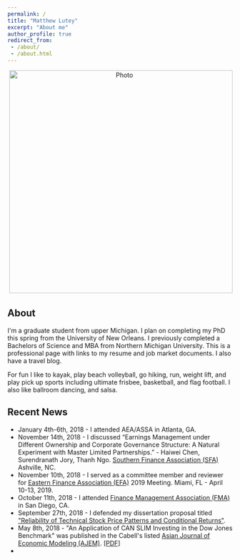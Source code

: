 ```yaml
---
permalink: /
title: "Matthew Lutey"
excerpt: "About me"
author_profile: true
redirect_from:
 - /about/
 - /about.html
---
```

<p align="center">
  <img src="https://yetul.github.io/files/ml.jpg?raw=true" alt="Photo" style="width: 500px;"/>
</p>

## About
I'm a graduate student from upper Michigan. I plan on completing my PhD this spring from the University of New Orleans. I previously completed a Bachelors of Science and MBA from Northern Michigan University. This is a professional page with links to my resume and job market documents. I also have a travel blog.

For fun I like to kayak, play beach volleyball, go hiking, run, weight lift, and play pick up sports including ultimate frisbee, basketball, and flag football. I also like ballroom dancing, and salsa.
## Recent News
* January 4th-6th, 2018 - I attended AEA/ASSA in Atlanta, GA.
* November 14th, 2018 - I discussed  “Earnings Management under Different Ownership and Corporate Governance Structure: A Natural Experiment with Master Limited Partnerships.” - Haiwei Chen, Surendranath Jory, Thanh Ngo. [Southern Finance Association (SFA)](http://www.southernfinance.org) Ashville, NC.
* November 10th, 2018 - I served as a committee member and reviewer for [Eastern Finance Association (EFA)](https://www.easternfinance.online) 2019 Meeting. Miami, FL - April 10-13, 2019.
* October 11th, 2018 - I attended [Finance Management Association (FMA)](https://www.fma.org) in San Diego, CA.
* September 27th, 2018 - I defended my dissertation proposal titled ["Reliability of Technical Stock Price Patterns and Conditional Returns"](/workingpapers).
* May 8th, 2018 - "An Application of CAN SLIM Investing in the Dow Jones Benchmark" was published in the Cabell's listed [Asian Journal of Economic Modeling (AJEM)](http://www.aessweb.com/journals/5009). [[PDF]](/files/lutey2.pdf)
* 

<!-- * August 20th, 2017 - Won best prize for a journal award Global Review of Accounting and Finance Paper 315: Mr. Matthew Lutey and Dr. David Rayome An Application of CAN SLIM Investing in the Dow Jones Benchmark.
* August 11th, 2017 - I graduated with my M.S. in Financial Economics at the University of New Orleans.
* June 10th, 2017 - I presented "An Application of CAN SLIM Investing in the Dow Jones Benchmark" and discussed a paper at the [World Business Institute (WBI)](http://www.worldbizins.org/conference/details/11) 10-11 July, 2017
Sheraton LaGuardia East Hotel, New York, USA.
* May 10th, 2017 - "An Application of CAN SLIM Investing in the Dow Jones Benchmark" was given a revise and resubmit from [FBDJ](https://www.fbdonline.org/Journal).
* February 13th, 2017 - "An Application of CAN SLIM Investing in the Dow Jones Benchmark" was submitted for publication in the [Federation of Business Disciplines Journal (FBDJ)](https://www.fbdonline.org/Journal) .
* December 12th, 2016 - Submitted a model to the Tulane algorithm trading competition sponsored by [Equitas Capital Advisors, LLC](http://www.equitas-capital.com/) in New Orleans, LA.
* May 1st, 2016 - First place in Tulane algorithm trading competition sponsored by [Equitas Capital Advisors, LLC](http://www.equitas-capital.com/) in New Orleans, LA. [Photo](/files/algo1.JPG)
* April 29th, 2016 - Submitted a model to the Tulane algorithm trading competition sponsored by [Equitas Capital Advisors, LLC](http://www.equitas-capital.com/) in New Orleans, LA.
* April 19th, 2016 - An Application of CAN SLIM Investing in the Dow Jones Benchmark" was invited for publication in the Federation of Business Disciplines Journal (FBDJ).
* March 10th, 2016 - I presented "An Application of CAN SLIM Investing in the Dow Jones Benchmark" and was a discussant at [Southwestern Finance Association - 55th Annual Meeting (SWFA)](http://mailerspostmark.org) in Oklahoma City, OK.
* April 21st, 2016 - My paper was invited for publication in the Academy of Economics and Finance Journal (AEFJ).
* February 10th, 2016 -  I presented "An Application of CAN SLIM Investing in the Dow Jones Benchmark" at the [Academy of Economics and Finance (AEF)](https://www.economics-finance.org) in Pensacola, Fl.
* May 8th, 2015 - 2nd place in Tulane algorithmic trading competition.
* May 1st, 2015 - Submitted a model to the Tulane algorithm trading competition sponsored by [Equitas Capital Advisors, LLC](http://www.equitas-capital.com/) in New Orleans, LA. I submitted with one other person from the Tulane Masters in Management Energy Specialization program.
* April 8 - 11, 2015 - I attended Eastern Finance Association (EFA) 51st Annual Meeting 2015 in New Orleans, Louisiana.
* December 1st, 2014 - "OPBM II An Application of CAN SLIM Investing" was published in the [Journal of Accounting and Finance (JAF)](http://www.na-businesspress.com/jafopen.html).[[PDF]](/files/opbm2.pdf).
* August, 2014 - Privateer Graduate Award Recipient.

* August, 2014 - I started my Ph.D. in Financial Economics at the University of New Orleans.
* April 2nd, 2014 - I got accepted in to a Ph.D. program in Financial Economics at the University of New Orleans.
* March 10th, 2014 -  I presented "OPBM II An Application of CAN SLIM Investing System" and served as a discussant at the [MBAA International](https://mbaainternational.org/) Confeence at the Palmer House Hilton Hotel • Chicago, IL
* December 13th, 2013 I graduated with my MBA from Northern Michigan University.
* December 2nd, 2013 - Financial Planning Seminar. Presented a financial planning seminar to Northern Michigan University undergraduate students. [View my Seminar](http://mediasite.nmu.edu/NMUMediasite/Play/c667aa85bd964bbd9ec943b7c855d68a1d)
* May 5th, 2013 - "Out Performing the Broad Market, An Application of CAN SLIM Investing" was published in the Cabell's listed ASBBS e-journal.[[PDF]](/files/lutey1.pdf).
* April 5th, 2013 - Technical Analysis course. Created and presented a one hour and thirty minute technical analysis course to Northern Michigan University Undergraduate Students. [View Presentation](http://mediasite.nmu.edu/NMUMediasite/Play/b18d3c03b8b64895aed31d86e86a77211d?catalog=3cc6379d-30e7-40de-85d7-295eef8fda1b)
* February 22nd, 2013 - My paper "An Application of CAN SLIM Investing" won a best paper for the finance track award at [ASBBS](http://asbbs.org).
* February 21st, 2013 - I presented "An Application of CAN SLIM Investing" and served as a discussant at the [American Society of Business and Behavioral Science ASBBS 20th Annual Conference](http://asbbs.org), Las Vegas: February 21-24, 2013.
* January, 2012 - I became president of the student managed investment fund (SMIF) at Northern Michigan University.
* August, 2011 - I started my M.B.A. at Northern Michigan University.
* August, 2011 - I graduated with a B.S from Northern Michigan University.
* March, 2011 - I attended the R.I.S.E. conference in Dayton Ohio with the Student managed Investment fund.
* August, 2007 - I started my Bachelors of Science as a pre-med student at Northern Michigan University.
* June 20th, 2007 - [Health Occupation Students of America](http://www.hosa.org/) [National Leadership Conference](http://www.hosa.org/nlc/nlc.html), June 20-23 – Marriott World Center Orlando, Florida. Presented on Dental Hygiene with two other students.
* November 14th, 2018 - I discussed  “Earnings Management under Different Ownership and Corporate Governance Structure: A Natural Experiment with Master Limited Partnerships.” - Haiwei Chen, Surendranath Jory, Thanh Ngo. for the [Southern Finance Association (SFA)](http://www.southernfinance.org) in Ashville, NC.
* November 10th, 2018 - I served as a committee member and reviewer for [Eastern Finance Association (EFA) 2019 Meeting. Miami, FL - April 10-13, 2019](https://www.easternfinance.online).
* October 11th, 2018 - I attended [Finance Management Association (FMA)](https://www.fma.org) in San Diego, CA.
* September 27th, 2018 - I defended my dissertation proposal titled "Reliability of Technical Stock Price Patterns and Conditional Returns".
* May 8th, 2018 - "An Application of CAN SLIM Investing in the Dow Jones Benchmark" was published in the [Asian Journal of Economic Modeling (AJEM)](http://www.aessweb.com/journals/5009) and listed with Cabell's.[[PDF]](/files/lutey2.pdf)
* June 15th, 2017 - "An Application of CAN SLIM Investing in the Dow Jones Benchmark" won a best journal prize award at WBI.
* June 15th, 2017 - I presented "An Application of CAN SLIM Investing in the Dow Jones Benchmark" and discussed a paper at the [World Business Institute (WBI)](http://www.worldbizins.org) in New York, NY.
* May 10th, 2017 - "An Application of CAN SLIM Investing in the Dow Jones Benchmark" was given a revise with an option to resubmit from [FBDJ](https://www.fbdonline.org/Journal).
* February 13th, 2017 - "An Application of CAN SLIM Investing in the Dow Jones Benchmark" was submitted for publication in the Federation of Business Disciplines Journal (FBDJ) .
* April 19th, 2016 - An Application of CAN SLIM Investing in the Dow Jones Benchmark" was invited for publication in the Federation of Business Disciplines Journal (FBDJ).
* March 10th, 2016 - I presented "An Application of CAN SLIM Investing in the Dow Jones Benchmark" and was a discussant at [Southwestern Finance Association - 55th Annual Meeting (SWFA)](http://mailerspostmark.org) in Oklahoma City, OK.
* April 21st, 2016 - My paper was invited for publication in the Academy of Economics and Finance Journal (AEFJ).
* February 10th, 2016 -  I presented "An Application of CAN SLIM Investing in the Dow Jones Benchmark" at the Academy of Economics and Finance [(AEF)](https://www.economics-finance.org) in Pensacola, Fl.
* December 1st, 2014 - "OPBM II An Application of CAN SLIM Investing" was published in the Journal of Accounting and Finance [(JAF)](http://www.na-businesspress.com/jafopen.html)[[PDF]](/files/opbm2.pdf) .
* March 10th, 2014 -  I presented "OPBM II An Application of CAN SLIM Investing System" and served as a discussant at the [MBAA International Confeence at the Palmer House Hilton Hotel • Chicago, IL](https://mbaainternational.org/)
* May 5th, 2013 - "Out Performing the Broad Market, An Application of CAN SLIM Investing" was published in the Cabell's listed [ASBBS e-journal](/files/lutey1.pdf).
* February 22nd, 2013 - My paper "An Application of CAN SLIM Investing" won a best paper for the finance track award at [ASBBS](http://asbbs.org).
* February 21st, 2013 - I presented "An Application of CAN SLIM Investing" and served as a discussant at the American Society of Business and Behavioral Science ASBBS 20th Annual Conference, Las Vegas: February 21-24, 2013.  -->
